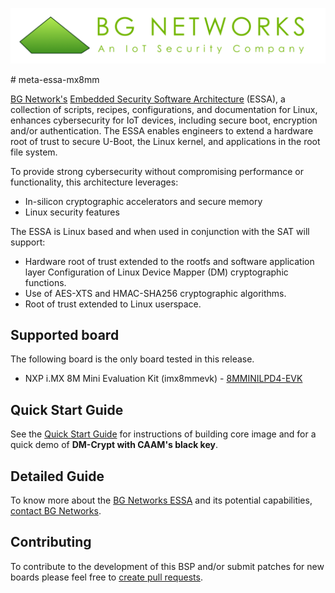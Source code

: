 <!--
# File: README.md
# Author: Sivaprasad SV, Jasmin Infotech
# Copyright (c) 2021 BG Networks, Inc. 
#
# See LICENSE file for license details.
-->

<p align="center">
    <img src="docs/assets/BGN_logo.png" alt="BGN_logo" />
</p>
# meta-essa-mx8mm

[BG Network's](https://bgnet.works/) [Embedded Security Software Architecture](https://bgnet.works/bgn-essa) (ESSA), a collection of scripts, recipes, configurations, and documentation for Linux, enhances cybersecurity for IoT devices, including secure boot, encryption and/or authentication. The ESSA enables engineers to extend a hardware root of trust to secure U-Boot, the Linux kernel, and applications in the root file system.

To provide strong cybersecurity without compromising performance or functionality, this architecture leverages:

- In-silicon cryptographic accelerators and secure memory
- Linux security features

The ESSA is Linux based and when used in conjunction with the SAT will support:

- Hardware root of trust extended to the rootfs and software application layer Configuration of Linux Device Mapper (DM) cryptographic functions.
- Use of AES-XTS and HMAC-SHA256 cryptographic algorithms.
- Root of trust extended to Linux userspace.

## Supported board

The following board is the only board tested in this release.

- NXP i.<d/>MX 8M Mini Evaluation Kit (imx8mmevk) - [8MMINILPD4-EVK](https://www.nxp.com/part/8MMINILPD4-EVK#/)

## Quick Start Guide

See the [Quick Start Guide](docs/Quick_Start_Guide.md) for instructions of building core image and for a quick demo of **DM-Crypt with CAAM's black key**.

## Detailed Guide

To know more about the [BG Networks ESSA](https://bgnet.works/bgn-essa) and its potential capabilities, [contact BG Networks](https://bgnet.works/contact-us).


## Contributing

To contribute to the development of this BSP and/or submit patches for new boards please feel free to [create pull requests](https://github.com/bgnetworks/meta-essa-mx8mm/pulls).
